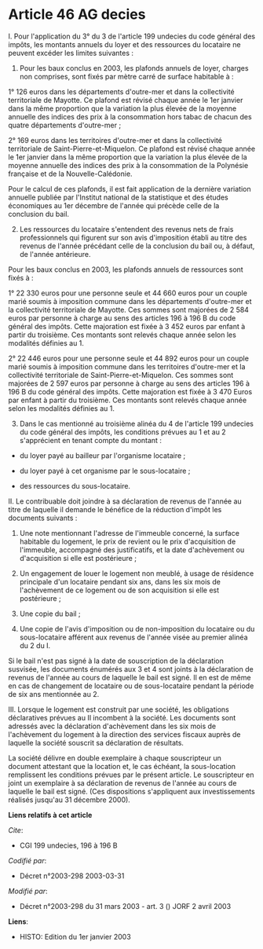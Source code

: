 # Article 46 AG decies

I. Pour l'application du 3° du 3 de l'article 199 undecies du code général des impôts, les montants annuels du loyer et des
ressources du locataire ne peuvent excéder les limites suivantes :

1. Pour les baux conclus en 2003, les plafonds annuels de loyer, charges non comprises, sont fixés par mètre carré de surface
habitable à :

1° 126 euros dans les départements d'outre-mer et dans la collectivité territoriale de Mayotte. Ce plafond est révisé chaque
année le 1er janvier dans la même proportion que la variation la plus élevée de la moyenne annuelle des indices des prix à la
consommation hors tabac de chacun des quatre départements d'outre-mer ;

2° 169 euros dans les territoires d'outre-mer et dans la collectivité territoriale de Saint-Pierre-et-Miquelon. Ce plafond
est révisé chaque année le 1er janvier dans la même proportion que la variation la plus élevée de la moyenne annuelle des
indices des prix à la consommation de la Polynésie française et de la Nouvelle-Calédonie.

Pour le calcul de ces plafonds, il est fait application de la dernière variation annuelle publiée par l'Institut national de
la statistique et des études économiques au 1er décembre de l'année qui précède celle de la conclusion du bail.

2. Les ressources du locataire s'entendent des revenus nets de frais professionnels qui figurent sur son avis d'imposition
établi au titre des revenus de l'année précédant celle de la conclusion du bail ou, à défaut, de l'année antérieure.

Pour les baux conclus en 2003, les plafonds annuels de ressources sont fixés à :

1°  22 330 euros pour une personne seule et 44 660 euros pour un couple marié soumis à imposition commune dans les
départements d'outre-mer et la collectivité territoriale de Mayotte. Ces sommes sont majorées de 2 584 euros par personne à
charge au sens des articles 196 à 196 B du code général des impôts. Cette majoration est fixée à 3 452 euros par enfant à
partir du troisième. Ces montants sont relevés chaque année selon les modalités définies au 1.

2° 22 446 euros pour une personne seule et 44 892 euros pour un couple marié soumis à imposition commune dans les territoires
d'outre-mer et la collectivité territoriale de Saint-Pierre-et-Miquelon. Ces sommes sont majorées de 2 597 euros par personne
à charge au sens des articles 196 à 196 B du code général des impôts. Cette majoration est fixée à 3 470 Euros par enfant à
partir du troisième. Ces montants sont relevés chaque année selon les modalités définies au 1.

3. Dans le cas mentionné au troisième alinéa du 4 de l'article 199 undecies du code général des impôts, les conditions
prévues au 1 et au 2 s'apprécient en tenant compte du montant :

- du loyer payé au bailleur par l'organisme locataire ;

- du loyer payé à cet organisme par le sous-locataire ;

- des ressources du sous-locataire.

II. Le contribuable doit joindre à sa déclaration de revenus de l'année au titre de laquelle il demande le bénéfice de la
réduction d'impôt les documents suivants :

1. Une note mentionnant l'adresse de l'immeuble concerné, la surface habitable du logement, le prix de revient ou le prix
d'acquisition de l'immeuble, accompagné des justificatifs, et la date d'achèvement ou d'acquisition si elle est postérieure ;

2. Un engagement de louer le logement non meublé, à usage de résidence principale d'un locataire pendant six ans, dans les
six mois de l'achèvement de ce logement ou de son acquisition si elle est postérieure ;

3. Une copie du bail ;

4. Une copie de l'avis d'imposition ou de non-imposition du locataire ou du sous-locataire afférent aux revenus de l'année
visée au premier alinéa du 2 du I.

Si le bail n'est pas signé à la date de souscription de la déclaration susvisée, les documents énumérés aux 3 et 4 sont
joints à la déclaration de revenus de l'année au cours de laquelle le bail est signé. Il en est de même en cas de changement
de locataire ou de sous-locataire pendant la période de six ans mentionnée au 2.

III. Lorsque le logement est construit par une société, les obligations déclaratives prévues au II incombent à la société.
Les documents sont adressés avec la déclaration d'achèvement dans les six mois de l'achèvement du logement à la direction des
services fiscaux auprès de laquelle la société souscrit sa déclaration de résultats.

La société délivre en double exemplaire à chaque souscripteur un document attestant que la location et, le cas échéant, la
sous-location remplissent les conditions prévues par le présent article. Le souscripteur en joint un exemplaire à sa
déclaration de revenus de l'année au cours de laquelle le bail est signé.    (Ces dispositions s'appliquent aux
investissements réalisés jusqu'au 31 décembre 2000).

**Liens relatifs à cet article**

_Cite_:

  - CGI 199 undecies, 196 à 196 B

_Codifié par_:

  - Décret n°2003-298 2003-03-31

_Modifié par_:

  - Décret n°2003-298 du 31 mars 2003 - art. 3 () JORF 2 avril 2003

**Liens**:

  - HISTO: Edition du 1er janvier 2003
